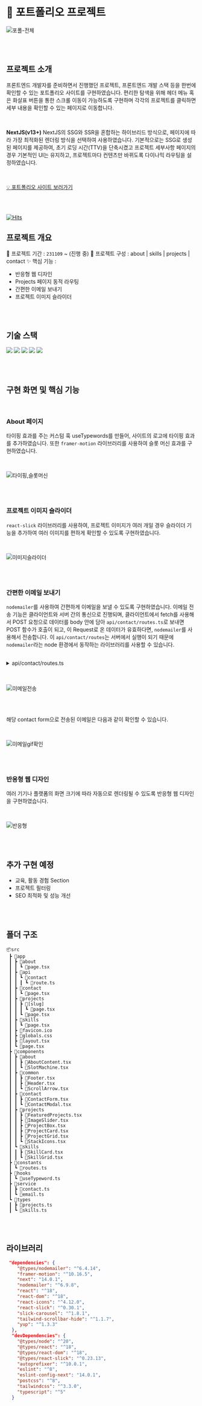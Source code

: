 # 🌊 포트폴리오 프로젝트

![포폴-전체](https://github.com/eeeyooon/portfolio/assets/102462534/3ac6f511-e4d4-4528-a4dc-41fe73f5967a)

<br/>
<br/>

## 프로젝트 소개

프론트엔드 개발자를 준비하면서 진행했던 프로젝트, 프론트엔드 개발 스택 등을 한번에 확인할 수 있는 포트폴리오 사이트를 구현하였습니다. 편리한 탐색을 위해 헤더 메뉴 혹은 화살표 버튼을 통한 스크롤 이동이 가능하도록 구현하며 각각의 프로젝트를 클릭하면 세부 내용을 확인할 수 있는 페이지로 이동합니다.

<br/>

**NextJS(v13+)**
NextJS의 SSG와 SSR을 혼합하는 하이브리드 방식으로, 페이지에 따라 가장 최적화된 렌더링 방식을 선택하여 사용하였습니다. 기본적으로는 SSG로 생성된 페이지를 제공하여, 초기 로딩 시간(TTV)을 단축시켰고 프로젝트 세부사항 페이지의 경우 기본적인 UI는 유지하고, 프로젝트마다 컨텐츠만 바뀌도록 다이나믹 라우팅을 설정하였습니다.

<br/>

[💡 포트폴리오 사이트 보러가기](https://portfolio-eeeyooon.vercel.app/)

<br/>
<br/>

[![Hits](https://hits.seeyoufarm.com/api/count/incr/badge.svg?url=https%3A%2F%2Fgithub.com%2Feeeyooon%2Fportfolio&count_bg=%238989FF&title_bg=%23BABABA&icon=&icon_color=%23E7E7E7&title=hits&edge_flat=true)](https://hits.seeyoufarm.com)

## 프로젝트 개요

🎈 프로젝트 기간 : `231109` ~ (진행 중)
🌊 프로젝트 구성 : about | skills | projects | contact
✨ 핵심 기능 :

- 반응형 웹 디자인
- Projects 페이지 동적 라우팅
- 간편한 이메일 보내기
- 프로젝트 이미지 슬라이더

<br/>
<br/>

## 기술 스택

<img src="https://img.shields.io/badge/Next.js_v14.01-000000?style=flat&logo=Next.js&logoColor=white"/> <img src="https://img.shields.io/badge/TypeScript-3178C6?style=flat&logo=TypeScript&logoColor=white"/> <img src="https://img.shields.io/badge/TailwindCSS-06B6D4?style=flat&logo=TailwindCSS&logoColor=white"/> <img src="https://img.shields.io/badge/FramerMotion-0055FF?style=flat&logo=framer&logoColor=white"/> <img src="https://img.shields.io/badge/Vercel-000000?style=flat&logo=vercel&logoColor=white"/>

<br/>
<br/>

## 구현 화면 및 핵심 기능

<br/>

### About 페이지

타이핑 효과를 주는 커스텀 훅 useTypewords를 만들어, 사이트의 로고에 타이핑 효과를 추가하였습니다. 또한 `framer-motion` 라이브러리를 사용하여 슬롯 머신 효과를 구현하였습니다.

<br/>

![타이핑,슬롯머신](https://github.com/eeeyooon/portfolio/assets/102462534/7e89eada-012a-4508-a621-a055e9fc1cf1)

<br/>
<br/>

### 프로젝트 이미지 슬라이더

`react-slick` 라이브러리를 사용하여, 프로젝트 이미지가 여러 개일 경우 슬라이더 기능을 추가하여 여러 이미지를 편하게 확인할 수 있도록 구현하였습니다.

<br/>

![이미지슬라이더](https://github.com/eeeyooon/portfolio/assets/102462534/30bd2ed0-9998-4e5f-a6d4-9f7ceb4a63d1)

<br/>
<br/>

### 간편한 이메일 보내기

`nodemailer`를 사용하여 간편하게 이메일을 보낼 수 있도록 구현하였습니다. 이메일 전송 기능은 클라이언트와 서버 간의 통신으로 진행되며, 클라이언트에서 fetch를 사용해서 POST 요청으로 데이터를 body 안에 담아 `api/contact/routes.ts`로 보내면 POST 함수가 호출이 되고, 이 Request로 온 데이터가 유효하다면, `nodemailer`를 사용해서 전송합니다. 이 `api/contact/routes`는 서버에서 실행이 되기 때문에 `nodemailer`라는 node 환경에서 동작하는 라이브러리를 사용할 수 있습니다.

<br/>

<details>
<summary>api/contact/routes.ts</summary>

```ts
import * as yup from "yup";
import { sendEmail } from "@/service/email";

const bodySchema = yup.object().shape({
  from: yup.string().email().required(),
  subject: yup.string().required(),
  message: yup.string().required(),
});

export async function POST(req: Request) {
  const body = await req.json();

  if (!bodySchema.isValidSync(body)) {
    return new Response(
      JSON.stringify({ message: "🚨 메일 전송에 실패하였습니다." }),
      {
        status: 400,
      }
    );
  }

  return sendEmail(body) //
    .then(
      () =>
        new Response(
          JSON.stringify({ message: "메일을 성공적으로 보냈습니다." }),
          {
            status: 200,
          }
        )
    )
    .catch((error) => {
      console.error(error);
      return new Response(
        JSON.stringify({ message: "메일 전송에 실패하였습니다." }),
        {
          status: 500,
        }
      );
    });
}
```

</details>

<br/>
<br/>

![이메일전송](https://github.com/eeeyooon/portfolio/assets/102462534/7629bf82-0085-44c7-8ce0-372966468cb2)

<br/>
<br/>

해당 contact form으로 전송된 이메일은 다음과 같이 확인할 수 있습니다.

<br/>

![이메일gif확인](https://github.com/eeeyooon/portfolio/assets/102462534/78ee7ebc-0773-4b2f-8074-6edd1e604418)

<br/>
<br/>

### 반응형 웹 디자인

여러 기기나 플랫폼의 화면 크기에 따라 자동으로 렌더링될 수 있도록 반응형 웹 디자인을 구현하였습니다.

<br/>

![반응형](https://github.com/eeeyooon/portfolio/assets/102462534/72c2585c-db87-44e8-bcf9-568c09de3f17)

<br/>
<br/>

## 추가 구현 예정

- 교육, 활동 경험 Section
- 프로젝트 필터링
- SEO 최적화 및 성능 개선

<br/>
<br/>

## 폴더 구조

```
📦src
 ┣ 📂app
 ┃ ┣ 📂about
 ┃ ┃ ┗ 📜page.tsx
 ┃ ┣ 📂api
 ┃ ┃ ┗ 📂contact
 ┃ ┃ ┃ ┗ 📜route.ts
 ┃ ┣ 📂contact
 ┃ ┃ ┗ 📜page.tsx
 ┃ ┣ 📂projects
 ┃ ┃ ┣ 📂[slug]
 ┃ ┃ ┃ ┗ 📜page.tsx
 ┃ ┃ ┗ 📜page.tsx
 ┃ ┣ 📂skills
 ┃ ┃ ┗ 📜page.tsx
 ┃ ┣ 📜favicon.ico
 ┃ ┣ 📜globals.css
 ┃ ┣ 📜layout.tsx
 ┃ ┗ 📜page.tsx
 ┣ 📂components
 ┃ ┣ 📂about
 ┃ ┃ ┣ 📜AboutContent.tsx
 ┃ ┃ ┗ 📜SlotMachine.tsx
 ┃ ┣ 📂common
 ┃ ┃ ┣ 📜Footer.tsx
 ┃ ┃ ┣ 📜Header.tsx
 ┃ ┃ ┗ 📜ScrollArrow.tsx
 ┃ ┣ 📂contact
 ┃ ┃ ┣ 📜ContactForm.tsx
 ┃ ┃ ┗ 📜ContactModal.tsx
 ┃ ┣ 📂projects
 ┃ ┃ ┣ 📜FeaturedProjects.tsx
 ┃ ┃ ┣ 📜ImageSlider.tsx
 ┃ ┃ ┣ 📜ProjectBox.tsx
 ┃ ┃ ┣ 📜ProjectCard.tsx
 ┃ ┃ ┣ 📜ProjectGrid.tsx
 ┃ ┃ ┗ 📜StackIcons.tsx
 ┃ ┗ 📂skills
 ┃ ┃ ┣ 📜SkillCard.tsx
 ┃ ┃ ┗ 📜SkillGrid.tsx
 ┣ 📂constants
 ┃ ┗ 📜routes.ts
 ┣ 📂hooks
 ┃ ┗ 📜useTypeword.ts
 ┣ 📂service
 ┃ ┣ 📜contact.ts
 ┃ ┗ 📜email.ts
 ┗ 📂types
 ┃ ┣ 📜projects.ts
 ┃ ┗ 📜skills.ts
```

<br/>
<br/>

## 라이브러리

```json
 "dependencies": {
    "@types/nodemailer": "^6.4.14",
    "framer-motion": "^10.16.5",
    "next": "14.0.1",
    "nodemailer": "^6.9.8",
    "react": "^18",
    "react-dom": "^18",
    "react-icons": "^4.12.0",
    "react-slick": "^0.30.1",
    "slick-carousel": "^1.8.1",
    "tailwind-scrollbar-hide": "^1.1.7",
    "yup": "^1.3.3"
  },
  "devDependencies": {
    "@types/node": "^20",
    "@types/react": "^18",
    "@types/react-dom": "^18",
    "@types/react-slick": "^0.23.13",
    "autoprefixer": "^10.0.1",
    "eslint": "^8",
    "eslint-config-next": "14.0.1",
    "postcss": "^8",
    "tailwindcss": "^3.3.0",
    "typescript": "^5"
  }
```
